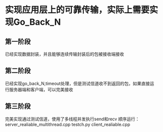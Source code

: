 
#  实现应用层上的可靠传输，实际上需要实现Go_Back_N
## 第一阶段
  已经实现数据封装，并且能够连续传输封装后的包被接收端接收
## 第二阶段
  已经实现go_back_N,timeout处理，但是测试信道收不到返回的包，如果直接运行服务器端和客户端，可以完美接收
## 第三阶段
  完美实现通过测试信道，使用了多线程并发执行send和recv
顺序运行：server_realiable_multithread.cpp testch.py client_realiable.cpp
